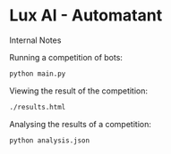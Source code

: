 # Lux AI - Automatant

Internal Notes


Running a competition of bots:

```bash
python main.py
```

Viewing the result of the competition:

```bash
./results.html
```

Analysing the results of a competition:

```bash
python analysis.json
```